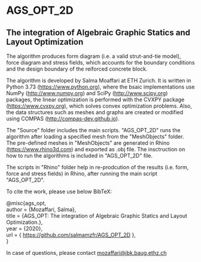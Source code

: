 # AGS_OPT_2D

## The integration of Algebraic Graphic Statics and Layout Optimization

The algorithm produces form diagram (i.e. a valid strut-and-tie model), force diagram and stress fields, which accounts for the boundary conditions and the design boundary of the reiforced concrete block.

The algorithm is developed by Salma Moaffari at ETH Zurich. It is written in Python 3.73 (https://www.python.org), where the bsaic implementations use NumPy (http://www.numpy.org) and SciPy (http://www.scipy.org) packages, the linear optimization is performed with the CVXPY package (https://www.cvxpy.org), which  solves  convex  optimization  problems.   Also,  the  data structures such as meshes and graphs are created or modified using COMPAS (http://compas-dev.github.io).

The "Source" folder includes the main scripts. "AGS_OPT_2D" runs the algorithm after loading a specified mesh from the "MeshObjects" folder. The pre-defined meshes in "MeshObjects" are generated in Rhino (https://www.rhino3d.com) and exported as .obj file. The insctruction on how to run the algorithms is included in "AGS_OPT_2D" file. 

The scripts in "Rhino" folder help in re-prodcution of the results (i.e. form, force and stress fields) in Rhino, after running the main script "AGS_OPT_2D". 

To cite the work, please use below BibTeX:

@misc{ags_opt,<br/>
  author = {Mozaffari, Salma},<br/>
  title = {AGS_OPT: The integration of Algebraic Graphic Statics and Layout Optimization.},<br/>
  year = {2020},<br/>
  url = { https://github.com/salmamzfr/AGS_OPT_2D },<br/>
}

In case of questions, please contact mozaffari@ibk.baug.ethz.ch
